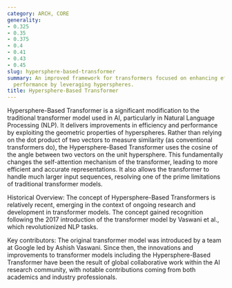 ```yaml
---
category: ARCH, CORE
generality:
- 0.325
- 0.35
- 0.375
- 0.4
- 0.41
- 0.43
- 0.45
slug: hypersphere-based-transformer
summary: An improved framework for transformers focused on enhancing efficiency and
  performance by leveraging hyperspheres.
title: Hypersphere-Based Transformer
---
```


Hypersphere-Based Transformer is a significant modification to the traditional transformer model used in AI, particularly in Natural Language Processing (NLP). It delivers improvements in efficiency and performance by exploiting the geometric properties of hyperspheres. Rather than relying on the dot product of two vectors to measure similarity (as conventional transformers do), the Hypersphere-Based Transformer uses the cosine of the angle between two vectors on the unit hypersphere. This fundamentally changes the self-attention mechanism of the transformer, leading to more efficient and accurate representations. It also allows the transformer to handle much larger input sequences, resolving one of the prime limitations of traditional transformer models.

Historical Overview: The concept of Hypersphere-Based Transformers is relatively recent, emerging in the context of ongoing research and development in transformer models. The concept gained recognition following the 2017 introduction of the transformer model by Vaswani et al., which revolutionized NLP tasks.

Key contributors: The original transformer model was introduced by a team at Google led by Ashish Vaswani. Since then, the innovations and improvements to transformer models including the Hypersphere-Based Transformer have been the result of global collaborative work within the AI research community, with notable contributions coming from both academics and industry professionals.